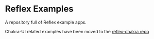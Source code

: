 # Reflex Examples

A repository full of Reflex example apps.

Chakra-UI related examples have been moved to the [reflex-chakra repo](https://github.com/reflex-dev/reflex-chakra)

